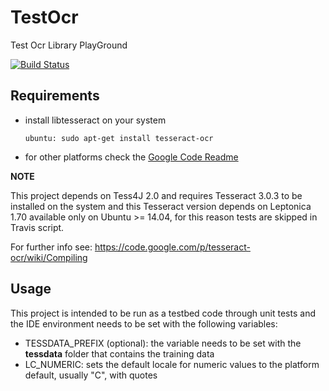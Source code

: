 # TestOcr
Test Ocr Library PlayGround

[![Build Status](https://travis-ci.org/lcappuccio/TestOcr.svg?branch=master)](https://travis-ci.org/lcappuccio/TestOcr)

## Requirements
* install libtesseract on your system

  ```ubuntu: sudo apt-get install tesseract-ocr```

* for other platforms check the [Google Code Readme](https://code.google.com/p/tesseract-ocr/wiki/ReadMe#Installation)

**NOTE**

This project depends on Tess4J 2.0 and requires Tesseract 3.0.3 to be installed on the system and this Tesseract
version depends on Leptonica 1.70 available only on Ubuntu >= 14.04, for this reason tests are skipped in Travis script.

For further info see: https://code.google.com/p/tesseract-ocr/wiki/Compiling

## Usage
This project is intended to be run as a testbed code through unit tests and the IDE environment needs to be set with
the following variables:
* TESSDATA_PREFIX (optional): the variable needs to be set with the **tessdata** folder that contains the training data
* LC_NUMERIC: sets the default locale for numeric values to the platform default, usually "C", with quotes